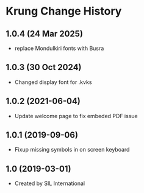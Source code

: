 Krung Change History
====================

1.0.4 (24 Mar 2025)
----------------
* replace Mondulkiri fonts with Busra

1.0.3 (30 Oct 2024)
------------------
* Changed display font for .kvks

1.0.2 (2021-06-04)
------------------
* Update welcome page to fix embeded PDF issue

1.0.1 (2019-09-06)
------------------
* Fixup missing symbols in on screen keyboard

1.0 (2019-03-01)
----------------
* Created by SIL International
